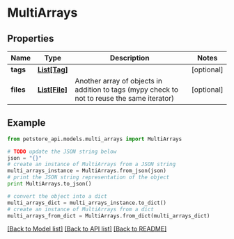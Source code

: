 # MultiArrays


## Properties
Name | Type | Description | Notes
------------ | ------------- | ------------- | -------------
**tags** | [**List[Tag]**](Tag.md) |  | [optional] 
**files** | [**List[File]**](File.md) | Another array of objects in addition to tags (mypy check to not to reuse the same iterator) | [optional] 

## Example

```python
from petstore_api.models.multi_arrays import MultiArrays

# TODO update the JSON string below
json = "{}"
# create an instance of MultiArrays from a JSON string
multi_arrays_instance = MultiArrays.from_json(json)
# print the JSON string representation of the object
print MultiArrays.to_json()

# convert the object into a dict
multi_arrays_dict = multi_arrays_instance.to_dict()
# create an instance of MultiArrays from a dict
multi_arrays_from_dict = MultiArrays.from_dict(multi_arrays_dict)
```
[[Back to Model list]](../README.md#documentation-for-models) [[Back to API list]](../README.md#documentation-for-api-endpoints) [[Back to README]](../README.md)


